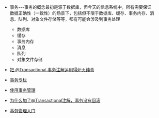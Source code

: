 
* 事务---事务的概念最初是源于数据库，但今天的信息系统中，所有需要保证数据正确性（一致性）的场景下，包括但不限于数据库、缓存、事务内存、消息、队列、对象文件存储等等，都有可能会涉及到事务处理
  * 数据库
  * 缓存
  * 事务内存
  * 消息
  * 队列
  * 对象文件存储


* [把 @Transactional 事务注解运用得炉火纯青](https://mp.weixin.qq.com/s/nCB4WVtxO5dZO1EJqdGcyQ)
* [事务专栏](https://www.kancloud.cn/tracy5546/dynamic-datasource/2264598)
* [使用事务管理](http://blog.didispace.com/springboottransactional/)
* [为什么加了@Transactional注解，事务没有回滚](http://blog.didispace.com/transactional-not-rollback/)
* [事务管理入门](http://blog.didispace.com/spring-boot-learning-21-3-10/)
